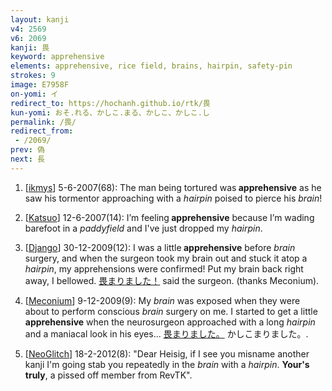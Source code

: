 ```yaml
---
layout: kanji
v4: 2569
v6: 2069
kanji: 畏
keyword: apprehensive
elements: apprehensive, rice field, brains, hairpin, safety-pin
strokes: 9
image: E7958F
on-yomi: イ
redirect_to: https://hochanh.github.io/rtk/畏
kun-yomi: おそ.れる、かしこ.まる、かしこ、かしこ.し
permalink: /畏/
redirect_from:
 - /2069/
prev: 偽
next: 長
---
```


1) [<a href="http://kanji.koohii.com/profile/ikmys">ikmys</a>] 5-6-2007(68): The man being tortured was<strong> apprehensive</strong> as he saw his tormentor approaching with a <em>hairpin</em> poised to pierce his <em>brain</em>!

2) [<a href="http://kanji.koohii.com/profile/Katsuo">Katsuo</a>] 12-6-2007(14): I’m feeling<strong> apprehensive</strong> because I’m wading barefoot in a <em>paddyfield</em> and I&#039;ve just dropped my <em>hairpin</em>.

3) [<a href="http://kanji.koohii.com/profile/Django">Django</a>] 30-12-2009(12): I was a little<strong> apprehensive</strong> before <em>brain</em> surgery, and when the surgeon took my brain out and stuck it atop a <em>hairpin</em>, my apprehensions were confirmed! Put my brain back right away, I bellowed. <a href="midori://search?text=畏まりました！">畏まりました！</a> said the surgeon. (thanks Meconium).

4) [<a href="http://kanji.koohii.com/profile/Meconium">Meconium</a>] 9-12-2009(9): My <em>brain</em> was exposed when they were about to perform conscious <em>brain</em> surgery on me. I started to get a little<strong> apprehensive</strong> when the neurosurgeon approached with a long <em>hairpin</em> and a maniacal look in his eyes... <a href="midori://search?text=畏まりました。">畏まりました。</a> かしこまりました。.

5) [<a href="http://kanji.koohii.com/profile/NeoGlitch">NeoGlitch</a>] 18-2-2012(8): &quot;Dear Heisig, if I see you misname another kanji I&#039;m going stab you repeatedly in the <em>brain</em> with a <em>hairpin</em>. <strong>Your&#039;s truly</strong>, a pissed off member from RevTK&quot;.

